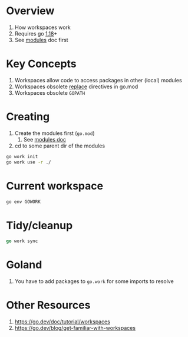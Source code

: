 # Overview
1. How workspaces work
1. Requires go [1.18](https://go.dev/blog/go1.18)+
1. See [modules](./modules.md) doc first


# Key Concepts
1. Workspaces allow code to access packages in other (local) modules
1. Workspaces obsolete [replace](https://go.dev/ref/mod#go-mod-file-replace) directives in go.mod
1. Workspaces obsolete `GOPATH`


# Creating
1. Create the modules first (`go.mod`)
    1. See [modules doc](./modules.md)
1. cd to some parent dir of the modules
```bash
go work init
go work use -r ./
```


# Current workspace
```bash
go env GOWORK
```


# Tidy/cleanup
```go
go work sync
```

# Goland
1. You have to add packages to `go.work` for some imports to resolve


# Other Resources
1. https://go.dev/doc/tutorial/workspaces
1. https://go.dev/blog/get-familiar-with-workspaces
